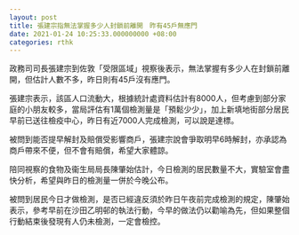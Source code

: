 ```yaml
---
layout: post
title: 張建宗指無法掌握多少人封鎖前離開　昨有45戶無應門
date: 2021-01-24 10:25:33.000000000 +08:00
categories: rthk
---
```


政務司司長張建宗到佐敦「受限區域」視察後表示，無法掌握有多少人在封鎖前離開，但估計人數不多，昨日則有45戶沒有應門。

張建宗表示，該區人口流動大，根據統計處資料估計有8000人，但考慮到部分家庭的小朋友較多，當局評估有1萬個檢測量是「預鬆少少」，加上新填地街部分居民早前已送往檢疫中心，昨日有近7000人完成檢測，可以說是達標。

被問到能否提早解封及賠償受影響商戶，張建宗說會爭取明早6時解封，亦承認為商戶帶來不便，但不會有賠償，希望大家體諒。

陪同視察的食物及衞生局局長陳肇始估計，今日檢測的居民數量不大，實驗室會盡快分析，希望與昨日的檢測量一併於今晚公布。

被問到居民今日才做檢測，是否已經違反須於昨日午夜前完成檢測的規定，陳肇始表示，參考早前在沙田乙明邨的執法行動，今早的做法仍以勸喻為先，但如果整個行動結束後發現有人仍未檢測，一定會檢控。
